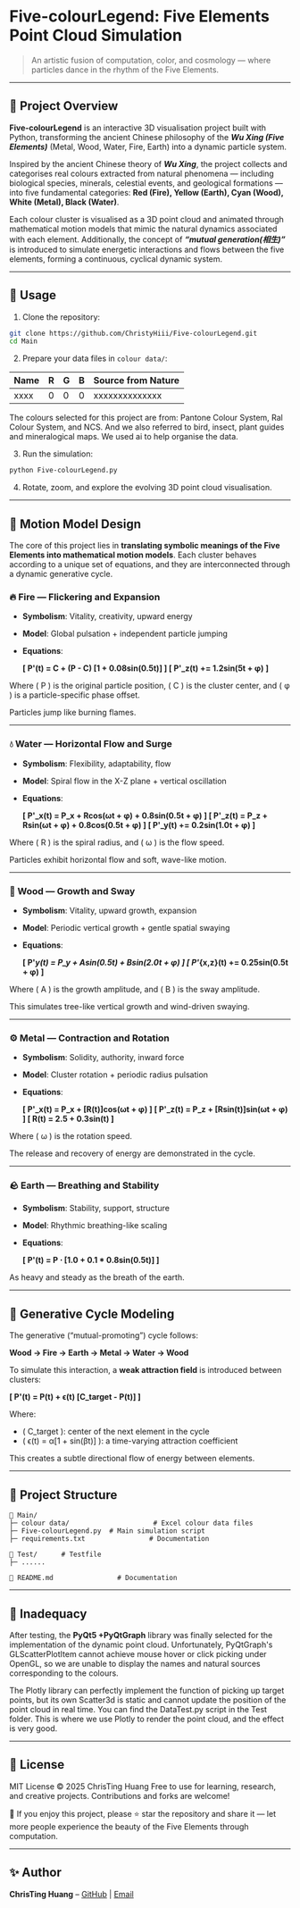 # Five-colourLegend: Five Elements Point Cloud Simulation

> An artistic fusion of computation, color, and cosmology — where particles dance in the rhythm of the Five Elements.

---

## 📖 Project Overview

**Five-colourLegend** is an interactive 3D visualisation project built with Python, transforming the ancient Chinese philosophy of the ***Wu Xing (Five Elements)*** (Metal, Wood, Water, Fire, Earth) into a dynamic particle system.

Inspired by the ancient Chinese theory of ***Wu Xing***, the project collects and categorises real colours extracted from natural phenomena — including biological species, minerals, celestial events, and geological formations — into five fundamental categories:
**Red (Fire), Yellow (Earth), Cyan (Wood), White (Metal), Black (Water)**.

Each colour cluster is visualised as a 3D point cloud and animated through mathematical motion models that mimic the natural dynamics associated with each element. 
Additionally, the concept of ***“mutual generation(相生)”*** is introduced to simulate energetic interactions and flows between the five elements, forming a continuous, cyclical dynamic system.

---

## 🚀 Usage

1. Clone the repository:

```bash
git clone https://github.com/ChristyHiii/Five-colourLegend.git
cd Main
```

2. Prepare your data files in `colour data/`:

| Name | R | G | B | Source from Nature |
| ---- | - | - | - | ------------------ |
| xxxx | 0 | 0 | 0 |   xxxxxxxxxxxxxx   |

The colours selected for this project are from: Pantone Colour System, Ral Colour System, and NCS. And we also referred to bird, insect, plant guides and mineralogical maps. We used ai to help organise the data.

3. Run the simulation:

```bash
python Five-colourLegend.py
```

4. Rotate, zoom, and explore the evolving 3D point cloud visualisation.

---

## 🔬 Motion Model Design

The core of this project lies in **translating symbolic meanings of the Five Elements into mathematical motion models**. Each cluster behaves according to a unique set of equations, and they are interconnected through a dynamic generative cycle.

### 🔥 Fire — Flickering and Expansion

* **Symbolism**: Vitality, creativity, upward energy
* **Model**: Global pulsation + independent particle jumping
* **Equations**:

    **[
P'(t) = C + (P - C) [1 + 0.08sin(0.5t)]
]
[
P'_z(t) += 1.2sin(5t + φ)
]**

Where ( P ) is the original particle position, ( C ) is the cluster center, and ( φ ) is a particle-specific phase offset.

Particles jump like burning flames.

---

### 💧 Water — Horizontal Flow and Surge

* **Symbolism**: Flexibility, adaptability, flow
* **Model**: Spiral flow in the X-Z plane + vertical oscillation
* **Equations**:

    **[
P'_x(t) = P_x + Rcos(ωt + φ) + 0.8sin(0.5t + φ​)
]
[
P'_z(t) = P_z + Rsin(ωt + φ) + 0.8cos(0.5t + φ​)
]
[
P'_y(t) += 0.2sin(1.0t + φ)
]**

Where ( R ) is the spiral radius, and ( ω ) is the flow speed.

Particles exhibit horizontal flow and soft, wave-like motion.

---

### 🌱 Wood — Growth and Sway

* **Symbolism**: Vitality, upward growth, expansion
* **Model**: Periodic vertical growth + gentle spatial swaying
* **Equations**:

    **[
P'*y(t) = P_y + Asin(0.5t) + B​sin(2.0t + φ​)
]
[
P'*{x,z}(t) += 0.25sin(0.5t + φ)
]**

Where ( A ) is the growth amplitude, and ( B ) is the sway amplitude.

This simulates tree-like vertical growth and wind-driven swaying.

---

### ⚙️ Metal — Contraction and Rotation

* **Symbolism**: Solidity, authority, inward force
* **Model**: Cluster rotation + periodic radius pulsation
* **Equations**:

    **[
P'_x(t) = P_x + [R(t)]cos(ωt + φ)
]
[
P'_z(t) = P_z + [Rsin(t)]sin(ωt + φ)
]
[
R(t) = 2.5 + 0.3sin(t)
]**

Where ( ω ) is the rotation speed.

The release and recovery of energy are demonstrated in the cycle.

---

### 🪨 Earth — Breathing and Stability

* **Symbolism**: Stability, support, structure
* **Model**: Rhythmic breathing-like scaling
* **Equations**:

    **[
P'(t) = P ⋅ [1.0 + 0.1 * 0.8sin(0.5t)]
]**

As heavy and steady as the breath of the earth.

---

## 🔁 Generative Cycle Modeling

The generative (“mutual-promoting”) cycle follows:

**Wood → Fire → Earth → Metal → Water → Wood**

To simulate this interaction, a **weak attraction field** is introduced between clusters:

**[
P'(t) = P(t) + ϵ(t) [C_target - P(t)]
]**

Where:

* ( C_target ): center of the next element in the cycle
* ( ϵ(t) = α[1 + sin(βt)] ): a time-varying attraction coefficient

This creates a subtle directional flow of energy between elements.

---

## 📐 Project Structure

```
📁 Main/
├─ colour data/                     # Excel colour data files
├─ Five-colourLegend.py  # Main simulation script
├─ requirements.txt                # Documentation

📁 Test/      # Testfile
├─ ......

📃 README.md                # Documentation
```

---

## 🧠 Inadequacy

After testing, the **PyQt5 +PyQtGraph** library was finally selected for the implementation of the dynamic point cloud.
Unfortunately, PyQtGraph's GLScatterPlotItem cannot achieve mouse hover or click picking under OpenGL, so we are unable to display the names and natural sources corresponding to the colours.

The Plotly library can perfectly implement the function of picking up target points, but its own Scatter3d is static and cannot update the position of the point cloud in real time.
You can find the DataTest.py script in the Test folder. This is where we use Plotly to render the point cloud, and the effect is very good.

---

## 📜 License

MIT License © 2025 ChrisTing Huang
Free to use for learning, research, and creative projects. Contributions and forks are welcome!

🌟 If you enjoy this project, please ⭐ star the repository and share it — let more people experience the beauty of the Five Elements through computation.

---

## ✨ Author

**ChrisTing Huang** – [GitHub](https://github.com/ChristyHiii) | [Email](candybrownhuang@gmail.com)
